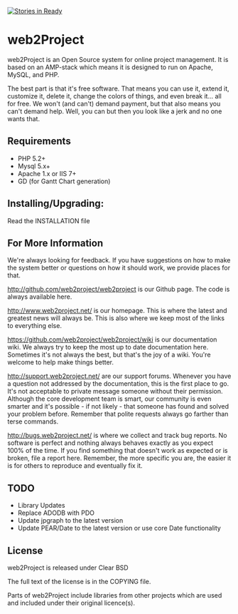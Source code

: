 [![Stories in Ready](http://badge.waffle.io/web2project/web2project.png)](http://waffle.io/web2project/web2project)

web2Project
================

web2Project is an Open Source system for online project management.  It is based on an AMP-stack which means it is designed to run on Apache, MySQL, and PHP.

The best part is that it's free software. That means you can use it, extend it, customize it, delete it, change the colors of things, and even break it... all for free. We won't (and can't) demand payment, but that also means you can't demand help. Well, you can but then you look like a jerk and no one wants that.

## Requirements

*  PHP 5.2+
*  Mysql 5.x+
*  Apache 1.x or IIS 7+
*  GD  (for Gantt Chart generation)

## Installing/Upgrading:

Read the INSTALLATION file

## For More Information

We're always looking for feedback. If you have suggestions on how to make the system better or questions on how it should work, we provide places for that.

http://github.com/web2project/web2project is our Github page. The code is always available here.

http://www.web2project.net/ is our homepage. This is where the latest and greatest news will always be. This is also where we keep most of the links to everything else.

https://github.com/web2project/web2project/wiki is our documentation wiki. We always try to keep the most up to date documentation here. Sometimes it's not always the best, but that's the joy of a wiki. You're welcome to help make things better.

http://support.web2project.net/ are our support forums. Whenever you have a question not addressed by the documentation, this is the first place to go. It's not acceptable to private message someone without their permission. Although the core development team is smart, our community is even smarter and it's possible - if not likely - that someone has found and solved your problem before. Remember that polite requests always go farther than terse commands.

http://bugs.web2project.net/ is where we collect and track bug reports. No software is perfect and nothing always behaves exactly as you expect 100% of the time. If you find something that doesn't work as expected or is broken, file a report here. Remember, the more specific you are, the easier it is for others to reproduce and eventually fix it.

## TODO

*  Library Updates
 *  Replace ADODB with PDO
 *  Update jpgraph to the latest version
 *  Update PEAR/Date to the latest version or use core Date functionality

## License

web2Project is released under Clear BSD

The full text of the license is in the COPYING file.

Parts of web2Project include libraries from other projects which are used and included under their original licence(s).



